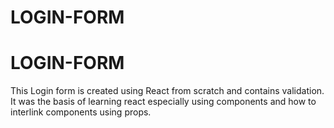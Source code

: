 # LOGIN-FORM
# LOGIN-FORM
This Login form is created using React from scratch and contains validation.
It was the basis of learning react especially using components and how to interlink components using props.
